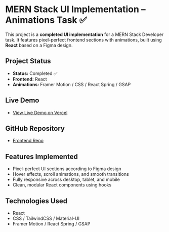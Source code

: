 # MERN Stack UI Implementation – Animations Task ✅

This project is a **completed UI implementation** for a MERN Stack Developer task. It features pixel-perfect frontend sections with animations, built using **React** based on a Figma design.

## Project Status
- **Status:** Completed ✅  
- **Frontend:** React  
- **Animations:** Framer Motion / CSS / React Spring / GSAP  

## Live Demo
- [View Live Demo on Vercel](#)  <!-- Replace # with your live URL -->

## GitHub Repository
- [Frontend Repo](#)  <!-- Replace # with your GitHub URL -->

## Features Implemented
- Pixel-perfect UI sections according to Figma design  
- Hover effects, scroll animations, and smooth transitions  
- Fully responsive across desktop, tablet, and mobile  
- Clean, modular React components using hooks  

## Technologies Used
- React  
- CSS / TailwindCSS / Material-UI  
- Framer Motion / React Spring / GSAP  



